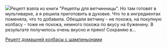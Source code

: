 <!--2025-10-12 18:11:26-->
<div class="yb">
  <div class="rss povarenok"><a href="https://www.povarenok.ru/recipes/show/183156/"><img src="https://www.povarenok.ru/data/cache/2025oct/12/11/3192242_11709-640x480.jpg"></a>Рецепт взяла из книги &quot;Рецепты для ветчинницы&quot;. Но там готовят в мультиварке, а я решила приготовить в духовке. Что то в ингредиентах поменяла, что то добавила. Обещали ветчину - не похожа, на покупную колбасу - тоже не похожа, немного похожа по вкусу на буженину. В результате получилось очень вкусно и пряно! Сохраняю в... <p class="titl"><a href="https://www.povarenok.ru/recipes/show/183156/">Рецепт домашней колбасы с шампиньонами</a></p></div>
</div>

